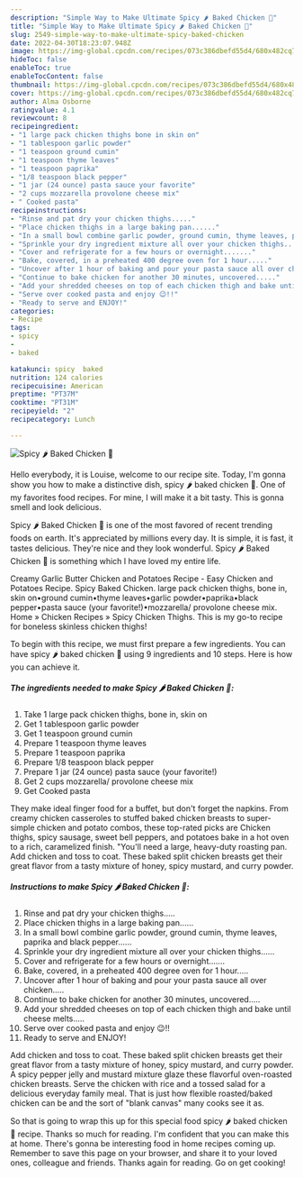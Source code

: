 ```yaml
---
description: "Simple Way to Make Ultimate Spicy 🌶 Baked Chicken 🍗"
title: "Simple Way to Make Ultimate Spicy 🌶 Baked Chicken 🍗"
slug: 2549-simple-way-to-make-ultimate-spicy-baked-chicken
date: 2022-04-30T18:23:07.948Z
image: https://img-global.cpcdn.com/recipes/073c386dbefd55d4/680x482cq70/spicy-baked-chicken-recipe-main-photo.jpg
hideToc: false
enableToc: true
enableTocContent: false
thumbnail: https://img-global.cpcdn.com/recipes/073c386dbefd55d4/680x482cq70/spicy-baked-chicken-recipe-main-photo.jpg
cover: https://img-global.cpcdn.com/recipes/073c386dbefd55d4/680x482cq70/spicy-baked-chicken-recipe-main-photo.jpg
author: Alma Osborne
ratingvalue: 4.1
reviewcount: 8
recipeingredient:
- "1 large pack chicken thighs bone in skin on"
- "1 tablespoon garlic powder"
- "1 teaspoon ground cumin"
- "1 teaspoon thyme leaves"
- "1 teaspoon paprika"
- "1/8 teaspoon black pepper"
- "1 jar (24 ounce) pasta sauce your favorite"
- "2 cups mozzarella provolone cheese mix"
- " Cooked pasta"
recipeinstructions:
- "Rinse and pat dry your chicken thighs....."
- "Place chicken thighs in a large baking pan......"
- "In a small bowl combine garlic powder, ground cumin, thyme leaves, paprika and black pepper......"
- "Sprinkle your dry ingredient mixture all over your chicken thighs......"
- "Cover and refrigerate for a few hours or overnight......."
- "Bake, covered, in a preheated 400 degree oven for 1 hour....."
- "Uncover after 1 hour of baking and pour your pasta sauce all over chicken....."
- "Continue to bake chicken for another 30 minutes, uncovered....."
- "Add your shredded cheeses on top of each chicken thigh and bake until cheese melts....."
- "Serve over cooked pasta and enjoy 😉!!"
- "Ready to serve and ENJOY!"
categories:
- Recipe
tags:
- spicy
- 
- baked

katakunci: spicy  baked 
nutrition: 124 calories
recipecuisine: American
preptime: "PT37M"
cooktime: "PT31M"
recipeyield: "2"
recipecategory: Lunch

---
```



![Spicy 🌶 Baked Chicken 🍗](https://img-global.cpcdn.com/recipes/073c386dbefd55d4/680x482cq70/spicy-baked-chicken-recipe-main-photo.jpg)

Hello everybody, it is Louise, welcome to our recipe site. Today, I'm gonna show you how to make a distinctive dish, spicy 🌶 baked chicken 🍗. One of my favorites food recipes. For mine, I will make it a bit tasty. This is gonna smell and look delicious.

Spicy 🌶 Baked Chicken 🍗 is one of the most favored of recent trending foods on earth. It's appreciated by millions every day. It is simple, it is fast, it tastes delicious. They're nice and they look wonderful. Spicy 🌶 Baked Chicken 🍗 is something which I have loved my entire life.

Creamy Garlic Butter Chicken and Potatoes Recipe - Easy Chicken and Potatoes Recipe. Spicy Baked Chicken. large pack chicken thighs, bone in, skin on•ground cumin•thyme leaves•garlic powder•paprika•black pepper•pasta sauce (your favorite!)•mozzarella/ provolone cheese mix. Home » Chicken Recipes » Spicy Chicken Thighs. This is my go-to recipe for boneless skinless chicken thighs!


To begin with this recipe, we must first prepare a few ingredients. You can have spicy 🌶 baked chicken 🍗 using 9 ingredients and 10 steps. Here is how you can achieve it.

<!--inarticleads1-->

##### The ingredients needed to make Spicy 🌶 Baked Chicken 🍗:

1. Take 1 large pack chicken thighs, bone in, skin on
1. Get 1 tablespoon garlic powder
1. Get 1 teaspoon ground cumin
1. Prepare 1 teaspoon thyme leaves
1. Prepare 1 teaspoon paprika
1. Prepare 1/8 teaspoon black pepper
1. Prepare 1 jar (24 ounce) pasta sauce (your favorite!)
1. Get 2 cups mozzarella/ provolone cheese mix
1. Get  Cooked pasta


They make ideal finger food for a buffet, but don&#39;t forget the napkins. From creamy chicken casseroles to stuffed baked chicken breasts to super-simple chicken and potato combos, these top-rated picks are Chicken thighs, spicy sausage, sweet bell peppers, and potatoes bake in a hot oven to a rich, caramelized finish. &#34;You&#39;ll need a large, heavy-duty roasting pan. Add chicken and toss to coat. These baked split chicken breasts get their great flavor from a tasty mixture of honey, spicy mustard, and curry powder. 

<!--inarticleads2-->

##### Instructions to make Spicy 🌶 Baked Chicken 🍗:

1. Rinse and pat dry your chicken thighs.....
1. Place chicken thighs in a large baking pan......
1. In a small bowl combine garlic powder, ground cumin, thyme leaves, paprika and black pepper......
1. Sprinkle your dry ingredient mixture all over your chicken thighs......
1. Cover and refrigerate for a few hours or overnight.......
1. Bake, covered, in a preheated 400 degree oven for 1 hour.....
1. Uncover after 1 hour of baking and pour your pasta sauce all over chicken.....
1. Continue to bake chicken for another 30 minutes, uncovered.....
1. Add your shredded cheeses on top of each chicken thigh and bake until cheese melts.....
1. Serve over cooked pasta and enjoy 😉!!
1. Ready to serve and ENJOY!

Add chicken and toss to coat. These baked split chicken breasts get their great flavor from a tasty mixture of honey, spicy mustard, and curry powder. A spicy pepper jelly and mustard mixture glaze these flavorful oven-roasted chicken breasts. Serve the chicken with rice and a tossed salad for a delicious everyday family meal. That is just how flexible roasted/baked chicken can be and the sort of &#34;blank canvas&#34; many cooks see it as. 

So that is going to wrap this up for this special food spicy 🌶 baked chicken 🍗 recipe. Thanks so much for reading. I'm confident that you can make this at home. There's gonna be interesting food in home recipes coming up. Remember to save this page on your browser, and share it to your loved ones, colleague and friends. Thanks again for reading. Go on get cooking!
